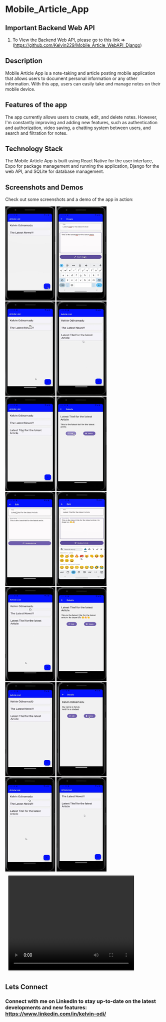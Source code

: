 # Mobile_Article_App

## Important Backend Web API
1) To View the Backend Web API, please go to this link => (https://github.com/Kelvin229/Mobile_Article_WebAPI_Django)

## Description
Mobile Article App is a note-taking and article posting mobile application that allows users to document personal information or any other information. With this app, users can easily take and manage notes on their mobile device.

## Features of the app
The app currently allows users to create, edit, and delete notes. However, I'm constantly improving and adding new features, such as authentication and authorization, video saving, a chatting system between users, and search and filtration for notes.

## Technology Stack
The Mobile Article App is built using React Native for the user interface, Expo for package management and running the application, Django for the web API, and SQLite for database management.

## Screenshots and Demos
Check out some screenshots and a demo of the app in action:
<div style="display: inline-block;">
  <img src="./images/image1.jpg" alt="Alt Text" width="160" height="300">
  <img src="./images/image2.jpg" alt="Alt Text" width="160" height="300">
</div>
<div style="display: inline-block;">
  <img src="./images/image3.jpg" alt="Alt Text" width="160" height="300">
  <img src="./images/image4.jpg" alt="Alt Text" width="160" height="300">
</div>
<div style="display: inline-block;">
  <img src="./images/image5.jpg" alt="Alt Text" width="160" height="300">
  <img src="./images/image6.jpg" alt="Alt Text" width="160" height="300">
</div>
<div style="display: inline-block;">
  <img src="./images/image7.jpg" alt="Alt Text" width="160" height="300">
  <img src="./images/image8.jpg" alt="Alt Text" width="160" height="300">
</div>
<div style="display: inline-block;">
  <img src="./images/image9.jpg" alt="Alt Text" width="160" height="300">
  <img src="./images/image10.jpg" alt="Alt Text" width="160" height="300">
</div>
<div style="display: inline-block;">
  <img src="./images/image11.jpg" alt="Alt Text" width="160" height="300">
  <img src="./images/image12.jpg" alt="Alt Text" width="160" height="300">
</div>
<div style="display: inline-block;">
  <img src="./images/image13.jpg" alt="Alt Text" width="160" height="300">
  <img src="./images/image14.jpg" alt="Alt Text" width="160" height="300">
</div>
<div style="display:flex; flex-wrap:wrap;">
  <video width="400" height="300" style="border: 1px solid black; margin: 10px;" controls>
    <source src="./images/image15.mp4" type="video/mp4">
    Your browser does not support the video tag.
  </video>
</div>

## Lets Connect
### Connect with me on LinkedIn to stay up-to-date on the latest developments and new features: https://www.linkedin.com/in/kelvin-odi/